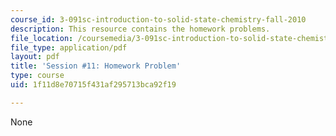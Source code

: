 ```yaml
---
course_id: 3-091sc-introduction-to-solid-state-chemistry-fall-2010
description: This resource contains the homework problems.
file_location: /coursemedia/3-091sc-introduction-to-solid-state-chemistry-fall-2010/1f11d8e70715f431af295713bca92f19_MIT3_091SCF09_hw11.pdf
file_type: application/pdf
layout: pdf
title: 'Session #11: Homework Problem'
type: course
uid: 1f11d8e70715f431af295713bca92f19

---
```

None